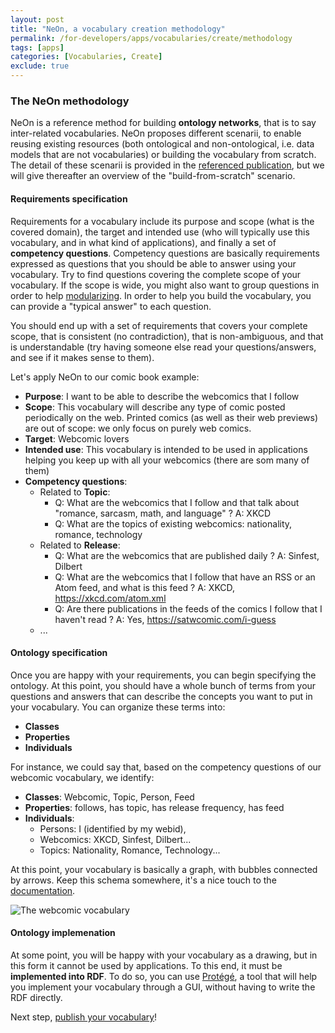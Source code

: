 ```yaml
---
layout: post
title: "NeOn, a vocabulary creation methodology"
permalink: /for-developers/apps/vocabularies/create/methodology
tags: [apps]
categories: [Vocabularies, Create]
exclude: true
---
```


### The NeOn methodology

NeOn is a reference method for building __ontology networks__, that is to say inter-related vocabularies. NeOn proposes different scenarii, to enable reusing existing resources (both ontological and non-ontological, i.e. data models that are not vocabularies) or building the vocabulary from scratch. The detail of these scenarii is provided in the [referenced publication](https://pdfs.semanticscholar.org/3d34/d26ddc2024b80c3296a8552e160d973cd9a2.pdf), but we will give thereafter an overview of the "build-from-scratch" scenario.

#### Requirements specification

Requirements for a vocabulary include its purpose and scope (what is the covered domain), the target and intended use (who will typically use this vocabulary, and in what kind of applications), and finally a set of __competency questions__. Competency questions are basically requirements expressed as questions that you should be able to answer using your vocabulary. Try to find questions covering the complete scope of your vocabulary. If the scope is wide, you might also want to group questions in order to help [modularizing](#modularization). In order to help you build the vocabulary, you can provide a "typical answer" to each question.

You should end up with a set of requirements that covers your complete scope, that is consistent (no contradiction), that is non-ambiguous, and that is understandable (try having someone else read your questions/answers, and see if it makes sense to them).

Let's apply NeOn to our comic book example:
- __Purpose__: I want to be able to describe the webcomics that I follow
- __Scope__: This vocabulary will describe any type of comic posted periodically on the web. Printed comics (as well as their web previews) are out of scope: we only focus on purely web comics.
- __Target__: Webcomic lovers
- __Intended use__: This vocabulary is intended to be used in applications helping you keep up with all your webcomics (there are som many of them)
- __Competency questions__:
    - Related to __Topic__:
        - Q: What are the webcomics that I follow and that talk about "romance, sarcasm, math, and language" ? A: XKCD
        - Q: What are the topics of existing webcomics: nationality, romance, technology
    - Related to __Release__:
        - Q: What are the webcomics that are published daily ? A: Sinfest, Dilbert
        - Q: What are the webcomics that I follow that have an RSS or an Atom feed, and what is this feed ? A: XKCD, https://xkcd.com/atom.xml
        - Q: Are there publications in the feeds of the comics I follow that I haven't read ? A: Yes, https://satwcomic.com/i-guess
    - ...

#### Ontology specification

Once you are happy with your requirements, you can begin specifying the ontology. At this point, you should have a whole bunch of terms from your questions and answers that can describe the concepts you want to put in your vocabulary. You can organize these terms into:
- __Classes__
- __Properties__
- __Individuals__

For instance, we could say that, based on the competency questions of our webcomic vocabulary, we identify:
- __Classes__: Webcomic, Topic, Person, Feed
- __Properties__: follows, has topic, has release frequency, has feed
- __Individuals__:
    - Persons: I (identified by my webid),
    - Webcomics: XKCD, Sinfest, Dilbert...
    - Topics: Nationality, Romance, Technology...

At this point, your vocabulary is basically a graph, with bubbles connected by arrows. Keep this schema somewhere, it's a nice touch to the [documentation](#documentation).

![The webcomic vocabulary]({{site.baseurl}}/assets/img/tutorials/vocabularies/webcomic_vocab.svg)

#### Ontology implemenation

At some point, you will be happy with your vocabulary as a drawing, but in this form it cannot be used by applications. To this end, it must be __implemented into RDF__. To do so, you can use [Protégé](https://protege.stanford.edu/), a tool that will help you implement your vocabulary through a GUI, without having to write the RDF directly.

Next step, [publish your vocabulary](/for-developers/apps/vocabularies/publish)!
